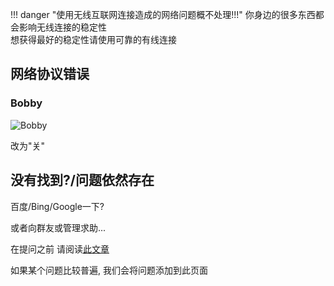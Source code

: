 !!! danger "使用无线互联网连接造成的网络问题概不处理!!!"
    你身边的很多东西都会影响无线连接的稳定性  
    想获得最好的稳定性请使用可靠的有线连接
<!-- ## 如何调整大厅音乐音量?
![音量调节亮](https://img.fastmirror.net/s/2025/08/12/689b3e2883b8a.png#only-light)
![音量调节暗](https://img.fastmirror.net/s/2025/08/12/689b3e2916708.png#only-dark) -->

## 网络协议错误
### Bobby
![Bobby](https://img.fastmirror.net/s/2025/08/26/68adc1ec1e81e.png)

改为"关"
## 没有找到?/问题依然存在
百度/Bing/Google一下?

或者向群友或管理求助...

在提问之前 请阅读[此文章](https://github.com/ryanhanwu/How-To-Ask-Questions-The-Smart-Way/blob/main/README-zh_CN.md)

如果某个问题比较普遍, 我们会将问题添加到此页面